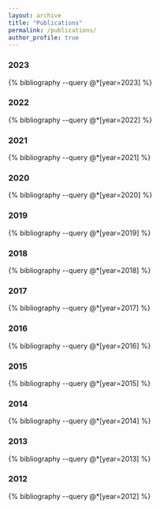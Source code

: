 ```yaml
---
layout: archive
title: "Publications"
permalink: /publications/
author_profile: true
---
```


### 2023

{% bibliography --query @*[year=2023]  %}

### 2022

{% bibliography --query @*[year=2022]  %}

### 2021

{% bibliography --query @*[year=2021]  %}

### 2020

{% bibliography --query @*[year=2020] %}

### 2019

{% bibliography --query @*[year=2019] %}

### 2018 

{% bibliography --query @*[year=2018] %}

### 2017

{% bibliography --query @*[year=2017] %}

### 2016

{% bibliography --query @*[year=2016] %}

### 2015

{% bibliography --query @*[year=2015] %}

### 2014

{% bibliography --query @*[year=2014] %}

### 2013

{% bibliography --query @*[year=2013] %}

### 2012

{% bibliography --query @*[year=2012] %}


